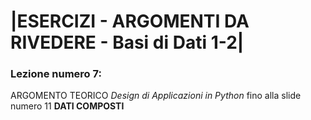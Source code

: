 # |ESERCIZI - ARGOMENTI DA RIVEDERE - Basi di Dati 1-2|

### Lezione numero 7:

ARGOMENTO TEORICO *Design di Applicazioni in Python* fino alla slide numero 11 **DATI COMPOSTI**


